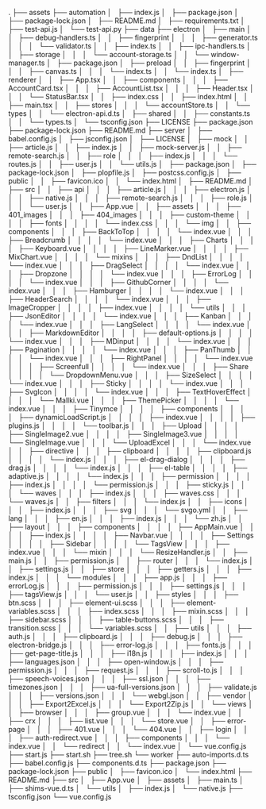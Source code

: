 .
├── assets
├── automation
│   ├── index.js
│   ├── package.json
│   ├── package-lock.json
│   ├── README.md
│   ├── requirements.txt
│   ├── test-api.js
│   └── test-api.py
├── data
├── electron
│   ├── main
│   │   ├── debug-handlers.ts
│   │   ├── fingerprint
│   │   │   ├── generator.ts
│   │   │   └── validator.ts
│   │   ├── index.ts
│   │   ├── ipc-handlers.ts
│   │   ├── storage
│   │   │   └── account-storage.ts
│   │   └── window-manager.ts
│   ├── package.json
│   ├── preload
│   │   ├── fingerprint
│   │   │   ├── canvas.ts
│   │   │   └── index.ts
│   │   └── index.ts
│   ├── renderer
│   │   ├── App.tsx
│   │   ├── components
│   │   │   ├── AccountCard.tsx
│   │   │   ├── AccountList.tsx
│   │   │   ├── Header.tsx
│   │   │   └── StatusBar.tsx
│   │   ├── index.css
│   │   ├── index.html
│   │   ├── main.tsx
│   │   ├── stores
│   │   │   └── accountStore.ts
│   │   └── types
│   │       └── electron-api.d.ts
│   ├── shared
│   │   ├── constants.ts
│   │   └── types.ts
│   └── tsconfig.json
├── LICENSE
├── package.json
├── package-lock.json
├── README.md
├── server
│   ├── babel.config.js
│   ├── jsconfig.json
│   ├── LICENSE
│   ├── mock
│   │   ├── article.js
│   │   ├── index.js
│   │   ├── mock-server.js
│   │   ├── remote-search.js
│   │   ├── role
│   │   │   ├── index.js
│   │   │   └── routes.js
│   │   ├── user.js
│   │   └── utils.js
│   ├── package.json
│   ├── package-lock.json
│   ├── plopfile.js
│   ├── postcss.config.js
│   ├── public
│   │   ├── favicon.ico
│   │   └── index.html
│   ├── README.md
│   ├── src
│   │   ├── api
│   │   │   ├── article.js
│   │   │   ├── electron.js
│   │   │   ├── native.js
│   │   │   ├── remote-search.js
│   │   │   ├── role.js
│   │   │   └── user.js
│   │   ├── App.vue
│   │   ├── assets
│   │   │   ├── 401_images
│   │   │   ├── 404_images
│   │   │   ├── custom-theme
│   │   │   │   ├── fonts
│   │   │   │   └── index.css
│   │   │   └── img
│   │   ├── components
│   │   │   ├── BackToTop
│   │   │   │   └── index.vue
│   │   │   ├── Breadcrumb
│   │   │   │   └── index.vue
│   │   │   ├── Charts
│   │   │   │   ├── Keyboard.vue
│   │   │   │   ├── LineMarker.vue
│   │   │   │   ├── MixChart.vue
│   │   │   │   └── mixins
│   │   │   ├── DndList
│   │   │   │   └── index.vue
│   │   │   ├── DragSelect
│   │   │   │   └── index.vue
│   │   │   ├── Dropzone
│   │   │   │   └── index.vue
│   │   │   ├── ErrorLog
│   │   │   │   └── index.vue
│   │   │   ├── GithubCorner
│   │   │   │   └── index.vue
│   │   │   ├── Hamburger
│   │   │   │   └── index.vue
│   │   │   ├── HeaderSearch
│   │   │   │   └── index.vue
│   │   │   ├── ImageCropper
│   │   │   │   ├── index.vue
│   │   │   │   └── utils
│   │   │   ├── JsonEditor
│   │   │   │   └── index.vue
│   │   │   ├── Kanban
│   │   │   │   └── index.vue
│   │   │   ├── LangSelect
│   │   │   │   └── index.vue
│   │   │   ├── MarkdownEditor
│   │   │   │   ├── default-options.js
│   │   │   │   └── index.vue
│   │   │   ├── MDinput
│   │   │   │   └── index.vue
│   │   │   ├── Pagination
│   │   │   │   └── index.vue
│   │   │   ├── PanThumb
│   │   │   │   └── index.vue
│   │   │   ├── RightPanel
│   │   │   │   └── index.vue
│   │   │   ├── Screenfull
│   │   │   │   └── index.vue
│   │   │   ├── Share
│   │   │   │   └── DropdownMenu.vue
│   │   │   ├── SizeSelect
│   │   │   │   └── index.vue
│   │   │   ├── Sticky
│   │   │   │   └── index.vue
│   │   │   ├── SvgIcon
│   │   │   │   └── index.vue
│   │   │   ├── TextHoverEffect
│   │   │   │   └── Mallki.vue
│   │   │   ├── ThemePicker
│   │   │   │   └── index.vue
│   │   │   ├── Tinymce
│   │   │   │   ├── components
│   │   │   │   ├── dynamicLoadScript.js
│   │   │   │   ├── index.vue
│   │   │   │   ├── plugins.js
│   │   │   │   └── toolbar.js
│   │   │   ├── Upload
│   │   │   │   ├── SingleImage2.vue
│   │   │   │   ├── SingleImage3.vue
│   │   │   │   └── SingleImage.vue
│   │   │   └── UploadExcel
│   │   │       └── index.vue
│   │   ├── directive
│   │   │   ├── clipboard
│   │   │   │   ├── clipboard.js
│   │   │   │   └── index.js
│   │   │   ├── el-drag-dialog
│   │   │   │   ├── drag.js
│   │   │   │   └── index.js
│   │   │   ├── el-table
│   │   │   │   ├── adaptive.js
│   │   │   │   └── index.js
│   │   │   ├── permission
│   │   │   │   ├── index.js
│   │   │   │   └── permission.js
│   │   │   ├── sticky.js
│   │   │   └── waves
│   │   │       ├── index.js
│   │   │       ├── waves.css
│   │   │       └── waves.js
│   │   ├── filters
│   │   │   └── index.js
│   │   ├── icons
│   │   │   ├── index.js
│   │   │   ├── svg
│   │   │   └── svgo.yml
│   │   ├── lang
│   │   │   ├── en.js
│   │   │   ├── index.js
│   │   │   └── zh.js
│   │   ├── layout
│   │   │   ├── components
│   │   │   │   ├── AppMain.vue
│   │   │   │   ├── index.js
│   │   │   │   ├── Navbar.vue
│   │   │   │   ├── Settings
│   │   │   │   ├── Sidebar
│   │   │   │   └── TagsView
│   │   │   ├── index.vue
│   │   │   └── mixin
│   │   │       └── ResizeHandler.js
│   │   ├── main.js
│   │   ├── permission.js
│   │   ├── router
│   │   │   └── index.js
│   │   ├── settings.js
│   │   ├── store
│   │   │   ├── getters.js
│   │   │   ├── index.js
│   │   │   └── modules
│   │   │       ├── app.js
│   │   │       ├── errorLog.js
│   │   │       ├── permission.js
│   │   │       ├── settings.js
│   │   │       ├── tagsView.js
│   │   │       └── user.js
│   │   ├── styles
│   │   │   ├── btn.scss
│   │   │   ├── element-ui.scss
│   │   │   ├── element-variables.scss
│   │   │   ├── index.scss
│   │   │   ├── mixin.scss
│   │   │   ├── sidebar.scss
│   │   │   ├── table-buttons.scss
│   │   │   ├── transition.scss
│   │   │   └── variables.scss
│   │   ├── utils
│   │   │   ├── auth.js
│   │   │   ├── clipboard.js
│   │   │   ├── debug.js
│   │   │   ├── electron-bridge.js
│   │   │   ├── error-log.js
│   │   │   ├── fonts.js
│   │   │   ├── get-page-title.js
│   │   │   ├── i18n.js
│   │   │   ├── index.js
│   │   │   ├── languages.json
│   │   │   ├── open-window.js
│   │   │   ├── permission.js
│   │   │   ├── request.js
│   │   │   ├── scroll-to.js
│   │   │   ├── speech-voices.json
│   │   │   ├── ssl.json
│   │   │   ├── timezones.json
│   │   │   ├── ua-full-versions.json
│   │   │   ├── validate.js
│   │   │   ├── versions.json
│   │   │   └── webgl.json
│   │   ├── vendor
│   │   │   ├── Export2Excel.js
│   │   │   └── Export2Zip.js
│   │   └── views
│   │       ├── browser
│   │       │   ├── group.vue
│   │       │   └── index.vue
│   │       ├── crx
│   │       │   ├── list.vue
│   │       │   └── store.vue
│   │       ├── error-page
│   │       │   ├── 401.vue
│   │       │   └── 404.vue
│   │       ├── login
│   │       │   ├── auth-redirect.vue
│   │       │   ├── components
│   │       │   └── index.vue
│   │       └── redirect
│   │           └── index.vue
│   └── vue.config.js
├── start.js
├── start.sh
├── tree.sh
└── worker
    ├── auto-imports.d.ts
    ├── babel.config.js
    ├── components.d.ts
    ├── package.json
    ├── package-lock.json
    ├── public
    │   ├── favicon.ico
    │   └── index.html
    ├── README.md
    ├── src
    │   ├── App.vue
    │   ├── assets
    │   ├── main.ts
    │   ├── shims-vue.d.ts
    │   └── utils
    │       ├── index.js
    │       └── native.js
    ├── tsconfig.json
    └── vue.config.js

